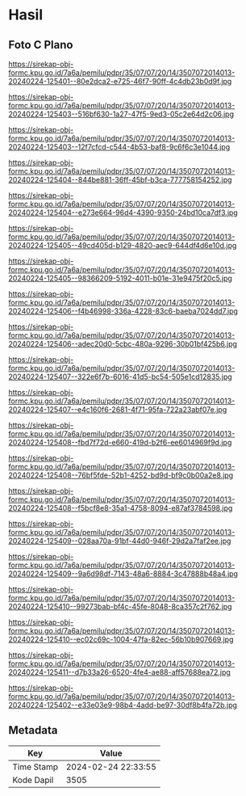 # Hasil

## Foto C Plano

https://sirekap-obj-formc.kpu.go.id/7a6a/pemilu/pdpr/35/07/07/20/14/3507072014013-20240224-125401--80e2dca2-e725-46f7-90ff-4c4db23b0d9f.jpg

https://sirekap-obj-formc.kpu.go.id/7a6a/pemilu/pdpr/35/07/07/20/14/3507072014013-20240224-125403--516bf630-1a27-47f5-9ed3-05c2e64d2c06.jpg

https://sirekap-obj-formc.kpu.go.id/7a6a/pemilu/pdpr/35/07/07/20/14/3507072014013-20240224-125403--12f7cfcd-c544-4b53-baf8-9c6f6c3e1044.jpg

https://sirekap-obj-formc.kpu.go.id/7a6a/pemilu/pdpr/35/07/07/20/14/3507072014013-20240224-125404--844be881-36ff-45bf-b3ca-777758154252.jpg

https://sirekap-obj-formc.kpu.go.id/7a6a/pemilu/pdpr/35/07/07/20/14/3507072014013-20240224-125404--e273e664-96d4-4390-9350-24bd10ca7df3.jpg

https://sirekap-obj-formc.kpu.go.id/7a6a/pemilu/pdpr/35/07/07/20/14/3507072014013-20240224-125405--49cd405d-b129-4820-aec9-644df4d6e10d.jpg

https://sirekap-obj-formc.kpu.go.id/7a6a/pemilu/pdpr/35/07/07/20/14/3507072014013-20240224-125405--98366209-5192-4011-b01e-31e9475f20c5.jpg

https://sirekap-obj-formc.kpu.go.id/7a6a/pemilu/pdpr/35/07/07/20/14/3507072014013-20240224-125406--f4b46998-336a-4228-83c6-baeba7024dd7.jpg

https://sirekap-obj-formc.kpu.go.id/7a6a/pemilu/pdpr/35/07/07/20/14/3507072014013-20240224-125406--adec20d0-5cbc-480a-9296-30b01bf425b6.jpg

https://sirekap-obj-formc.kpu.go.id/7a6a/pemilu/pdpr/35/07/07/20/14/3507072014013-20240224-125407--322e6f7b-6016-41d5-bc54-505e1cd12835.jpg

https://sirekap-obj-formc.kpu.go.id/7a6a/pemilu/pdpr/35/07/07/20/14/3507072014013-20240224-125407--e4c160f6-2681-4f71-95fa-722a23abf07e.jpg

https://sirekap-obj-formc.kpu.go.id/7a6a/pemilu/pdpr/35/07/07/20/14/3507072014013-20240224-125408--fbd7f72d-e660-419d-b2f6-ee6014969f9d.jpg

https://sirekap-obj-formc.kpu.go.id/7a6a/pemilu/pdpr/35/07/07/20/14/3507072014013-20240224-125408--76bf5fde-52b1-4252-bd9d-bf9c0b00a2e8.jpg

https://sirekap-obj-formc.kpu.go.id/7a6a/pemilu/pdpr/35/07/07/20/14/3507072014013-20240224-125408--f5bcf8e8-35a1-4758-8094-e87af3784598.jpg

https://sirekap-obj-formc.kpu.go.id/7a6a/pemilu/pdpr/35/07/07/20/14/3507072014013-20240224-125409--028aa70a-91bf-44d0-946f-29d2a7faf2ee.jpg

https://sirekap-obj-formc.kpu.go.id/7a6a/pemilu/pdpr/35/07/07/20/14/3507072014013-20240224-125409--9a6d98df-7143-48a6-8884-3c47888b48a4.jpg

https://sirekap-obj-formc.kpu.go.id/7a6a/pemilu/pdpr/35/07/07/20/14/3507072014013-20240224-125410--99273bab-bf4c-45fe-8048-8ca357c2f762.jpg

https://sirekap-obj-formc.kpu.go.id/7a6a/pemilu/pdpr/35/07/07/20/14/3507072014013-20240224-125410--ec02c69c-1004-47fa-82ec-56b10b907669.jpg

https://sirekap-obj-formc.kpu.go.id/7a6a/pemilu/pdpr/35/07/07/20/14/3507072014013-20240224-125411--d7b33a26-6520-4fe4-ae88-aff57688ea72.jpg

https://sirekap-obj-formc.kpu.go.id/7a6a/pemilu/pdpr/35/07/07/20/14/3507072014013-20240224-125402--e33e03e9-98b4-4add-be97-30df8b4fa72b.jpg


## Metadata

| Key        | Value               |
| ---------- | ------------------- |
| Time Stamp | 2024-02-24 22:33:55 |
| Kode Dapil | 3505                |



